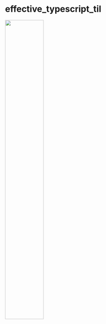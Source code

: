 # effective_typescript_til

<img src="https://user-images.githubusercontent.com/54930877/188314345-7d27cb55-bfe8-4765-ba9c-f2a18e043891.png" width="50%"/>
